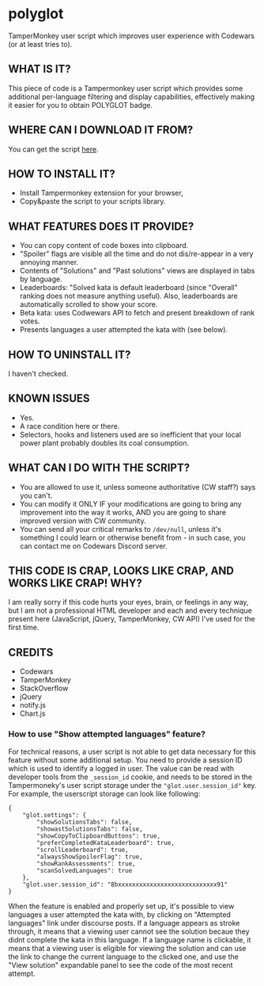 # polyglot
TamperMonkey user script which improves user experience with Codewars (or at least tries to).


WHAT IS IT?
-----------
 This piece of code is a Tampermonkey user script which provides some
 additional per-language filtering and display capabilities,
 effectively making it easier for you to obtain POLYGLOT badge.

WHERE CAN I DOWNLOAD IT FROM?
-----------------------------
 You can get the script [here](https://github.com/hobovsky/polyglot/releases/latest/download/polyglot.js).

 HOW TO INSTALL IT?
------------------
 - Install Tampermonkey extension for your browser,
 - Copy&paste the script to your scripts library.

 WHAT FEATURES DOES IT PROVIDE?
------------------------------
 - You can copy content of code boxes into clipboard.
 - "Spoiler" flags are visible all the time and do not dis/re-appear
   in a very annoying manner.
 - Contents of "Solutions" and "Past solutions" views are displayed in
   tabs by language.
 - Leaderboards: "Solved kata is default leaderboard (since "Overall"
   ranking does not measure anything useful). Also, leaderboards are
   automatically scrolled to show your score.
 - Beta kata: uses Codwewars API to fetch and present breakdown of rank votes.
 - Presents languages a user attempted the kata with (see below).

 HOW TO UNINSTALL IT?
--------------------
 I haven't checked.

 KNOWN ISSUES
------------
 - Yes.
 - A race condition here or there.
 - Selectors, hooks and listeners used are so inefficient that your local power
   plant probably doubles its coal consumption.

 WHAT CAN I DO WITH THE SCRIPT?
------------------------------
 - You are allowed to use it, unless someone authoritative (CW staff?) says you can't.
 - You can modify it ONLY IF your modifications are going to bring any improvement
   into the way it works, AND you are going to share improved version with CW community.
 - You can send all your critical remarks to `/dev/null`, unless it's something I could
   learn or otherwise benefit from - in such case, you can contact me on Codewars
   Discord server.

 THIS CODE IS CRAP, LOOKS LIKE CRAP, AND WORKS LIKE CRAP! WHY?
-------------------------------------------------------------
 I am really sorry if this code hurts your eyes, brain, or feelings
 in any way, but I am not a professional HTML developer and each and
 every technique present here (JavaScript, jQuery, TamperMonkey,
 CW API) I've used for the first time.

 CREDITS
-------
 - Codewars
 - TamperMonkey
 - StackOverflow
 - jQuery
 - notify.js
 - Chart.js


### How to use "Show attempted languages" feature?

For technical reasons, a user script is not able to get data necessary for this feature without some additional setup. You need to provide a session ID which is used to identify a logged in user. The value can be read with developer tools from the `_session_id` cookie, and needs to be stored in the Tampermoneky's user script storage under the `"glot.user.session_id"` key. For example, the userscript storage can look like following:

```text
{
    "glot.settings": {
        "showSolutionsTabs": false,
        "showastSolutionsTabs": false,
        "showCopyToClipboardButtons": true,
        "preferCompletedKataLeaderboard": true,
        "scrollLeaderboard": true,
        "alwaysShowSpoilerFlag": true,
        "showRankAssessments": true,
        "scanSolvedLanguages": true
    },
    "glot.user.session_id": "8bxxxxxxxxxxxxxxxxxxxxxxxxxxxx91"
}
```

When the feature is enabled and properly set up, it's possible to view languages a user attempted the kata with, by clicking on "Attempted languages" link under discourse posts. If a language appears as stroke through, it means that a viewing user cannot see the solution becaue they didnt complete the kata in this language. If a language name is clickable, it means that a viewing user is eligible for viewing the solution and can use the link to change the current language to the clicked one, and use the "View solution" expandable panel to see the code of the most recent attempt.
